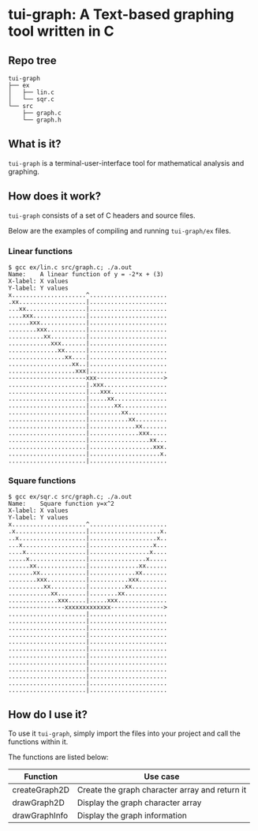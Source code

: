 # tui-graph: A Text-based graphing tool written in C

## Repo tree

```
tui-graph
├── ex
│   ├── lin.c
│   └── sqr.c
└── src
    ├── graph.c
    └── graph.h
```

## What is it?

`tui-graph` is a terminal-user-interface tool for mathematical analysis and graphing.

## How does it work?

`tui-graph` consists of a set of C headers and source files.

Below are the examples of compiling and running `tui-graph/ex` files.

### Linear functions

```
$ gcc ex/lin.c src/graph.c; ./a.out
Name:    A linear function of y = -2*x + (3)
X-label: X values
Y-label: Y values
x.....................^......................
.xx...................|......................
...xx.................|......................
....xxx...............|......................
......xxx.............|......................
........xxx...........|......................
..........xx..........|......................
............xxx.......|......................
..............xx......|......................
................xx....|......................
..................xx..|......................
...................xxx|......................
----------------------xxx------------------->
......................|.xxx..................
......................|...xxx................
......................|.....xx...............
......................|.......xx.............
......................|.........xx...........
......................|...........xx.........
......................|.............xx.......
......................|..............xxx.....
......................|.................xx...
......................|..................xxx.
......................|....................x.
......................|......................
```

### Square functions

```
$ gcc ex/sqr.c src/graph.c; ./a.out
Name:    Square function y=x^2
X-label: X values
Y-label: Y values
x.....................^......................
.x....................|....................x.
..x...................|...................x..
...x..................|..................x...
....x.................|.................x....
.....x................|................x.....
......xx..............|..............xx......
.......xx.............|.............xx.......
........xxx...........|...........xxx........
..........xx..........|..........xx..........
............xx........|........xx............
..............xxx.....|.....xxx..............
----------------xxxxxxxxxxxxx--------------->
......................|......................
......................|......................
......................|......................
......................|......................
......................|......................
......................|......................
......................|......................
......................|......................
......................|......................
......................|......................
......................|......................
......................|......................
```

## How do I use it?

To use it `tui-graph`, simply import the files into your project and call the functions within it.

The functions are listed below:

| Function      | Use case                                       |
| ------------- | ---------------------------------------------- |
| createGraph2D | Create the graph character array and return it |
| drawGraph2D   | Display the graph character array              |
| drawGraphInfo | Display the graph information                  |
